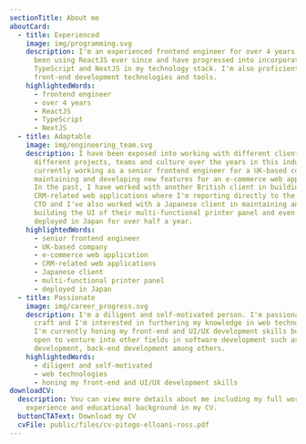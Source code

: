 ```yaml
---
sectionTitle: About me
aboutCard:
  - title: Experienced
    image: img/programming.svg
    description: I'm an experienced frontend engineer for over 4 years now. I've
      been using ReactJS ever since and have progressed into incorporating
      TypeScript and NextJS in my technology stack. I'm also proficient in other
      front-end development technologies and tools.
    highlightedWords:
      - frontend engineer
      - over 4 years
      - ReactJS
      - TypeScript
      - NextJS
  - title: Adaptable
    image: img/engineering_team.svg
    description: I have been exposed into working with different clients under
      different projects, teams and culture over the years in this industry. I'm
      currently working as a senior frontend engineer for a UK-based company in
      maintaining and developing new features for an e-commerce web application.
      In the past, I have worked with another British client in building
      CRM-related web applications where I'm reporting directly to the company's
      CTO and I've also worked with a Japanese client in maintaining and
      building the UI of their multi-functional printer panel and even got
      deployed in Japan for over half a year.
    highlightedWords:
      - senior frontend engineer
      - UK-based company
      - e-commerce web application
      - CRM-related web applications
      - Japanese client
      - multi-functional printer panel
      - deployed in Japan
  - title: Passionate
    image: img/career_progress.svg
    description: I'm a diligent and self-motivated person. I'm passionate at my
      craft and I'm interested in furthering my knowledge in web technologies.
      I'm currently honing my front-end and UI/UX development skills but I'm
      open to venture into other fields in software development such as mobile
      development, back-end development among others.
    highlightedWords:
      - diligent and self-motivated
      - web technologies
      - honing my front-end and UI/UX development skills
downloadCV:
  description: You can view more details about me including my full work
    experience and educational background in my CV.
  buttonCTAText: Download my CV
  cvFile: public/files/cv-pitogo-elloani-ross.pdf
---
```

